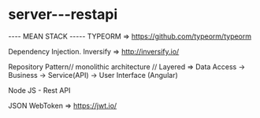 # server---restapi

 ----   MEAN STACK -----
TYPEORM => https://github.com/typeorm/typeorm

Dependency Injection. Inversify => http://inversify.io/

Repository Pattern// 
monolithic architecture // 
Layered => Data Access -> Business -> Service(API) -> User Interface (Angular)

Node JS - Rest API

JSON WebToken  => https://jwt.io/
